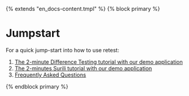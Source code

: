 {% extends "en_docs-content.tmpl" %}
{% block primary %}

Jumpstart
=========

For a quick jump-start into how to use retest:

1. [The 2-minute Difference Testing tutorial with our demo application](2-min-diff-testing-demo-tutorial.md)
1. [The 2-minutes Surili tutorial with our demo application](2-min-surili-demo-tutorial.md)
1. [Frequently Asked Questions](faqs.md)

{% endblock primary %}